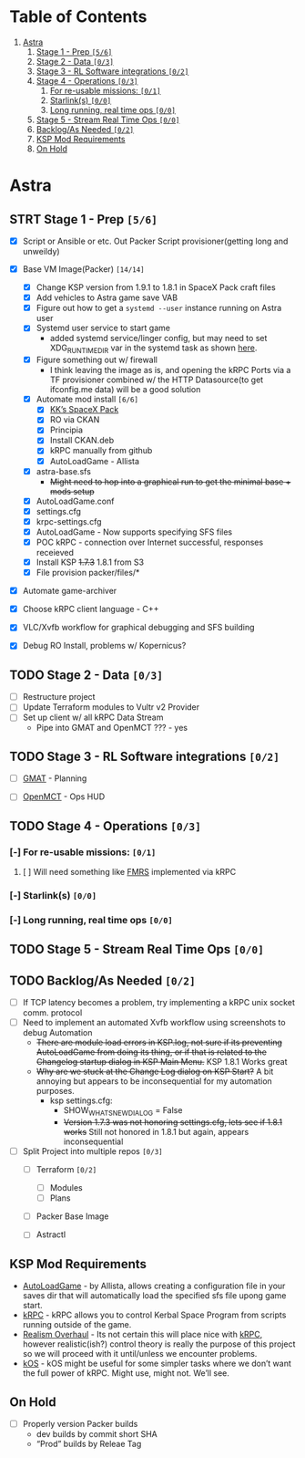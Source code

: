 
# Table of Contents

1.  [Astra](#org7734a64)
    1.  [Stage 1 - Prep <code>[5/6]</code>](#org1156ebb)
    2.  [Stage 2 - Data <code>[0/3]</code>](#org59b8f33)
    3.  [Stage 3 - RL Software integrations <code>[0/2]</code>](#org6b12eac)
    4.  [Stage 4 - Operations <code>[0/3]</code>](#org5abb17f)
        1.  [For re-usable missions: <code>[0/1]</code>](#org98d0ac8)
        2.  [Starlink(s) <code>[0/0]</code>](#orgd5380d6)
        3.  [Long running, real time ops <code>[0/0]</code>](#orga039623)
    5.  [Stage 5 - Stream Real Time Ops <code>[0/0]</code>](#org94b9847)
    6.  [Backlog/As Needed <code>[0/2]</code>](#org66b2a97)
    7.  [KSP Mod Requirements](#org4f0fd8f)
    8.  [On Hold](#orgebf5f3b)



<a id="org7734a64"></a>

# Astra


<a id="org1156ebb"></a>

## STRT Stage 1 - Prep <code>[5/6]</code>

-   [X] Script or Ansible or etc. Out Packer Script provisioner(getting long and unweildy)
-   [X] Base VM Image(Packer) <code>[14/14]</code>
    -   [X] Change KSP version from 1.9.1 to 1.8.1 in SpaceX Pack craft files
    -   [X] Add vehicles to Astra game save VAB
    -   [X] Figure out how to get a `systemd --user` instance running on Astra user
    -   [X] Systemd user service to start game
        -   added systemd service/linger config, but may need to set XDG<sub>RUNTIME</sub><sub>DIR</sub> var in the systemd task as shown [here](https://gist.github.com/carlwgeorge/dbe186ce7562843932ebd03ccccd1a6d).
    -   [X] Figure something out w/ firewall
        -   I think leaving the image as is, and opening the kRPC Ports via a TF provisioner combined w/ the HTTP Datasource(to get ifconfig.me data) will be a good solution
    -   [X] Automate mod install <code>[6/6]</code>
        -   [X] [KK&rsquo;s SpaceX Pack](https://forum.kerbalspaceprogram.com/index.php?/topic/193933-110-kks-spacex-pack-july-06-2020/)
        -   [X] RO via CKAN
        -   [X] Principia
        -   [X] Install CKAN.deb
        -   [X] kRPC manually from github
        -   [X] AutoLoadGame - Allista
    -   [X] astra-base.sfs
        -   <del>Might need to hop into a graphical run to get the minimal base + mods setup</del>
    -   [X] AutoLoadGame.conf
    -   [X] settings.cfg
    -   [X] krpc-settings.cfg
    -   [X] AutoLoadGame - Now supports specifying SFS files
    -   [X] POC kRPC - connection over Internet successful, responses receieved
    -   [X] Install KSP <del>1.7.3</del> 1.8.1 from S3
    -   [X] File provision packer/files/\*
-   [X] Automate game-archiver
-   [X] Choose kRPC client language - C++
-   [X] VLC/Xvfb workflow for graphical debugging and SFS building
-   [X] Debug RO Install, problems w/ Kopernicus?


<a id="org59b8f33"></a>

## TODO Stage 2 - Data <code>[0/3]</code>

-   [ ] Restructure project
-   [ ] Update Terraform modules to Vultr v2 Provider
-   [ ] Set up client w/ all kRPC Data Stream
    -   Pipe into GMAT and OpenMCT ??? - yes


<a id="org6b12eac"></a>

## TODO Stage 3 - RL Software integrations <code>[0/2]</code>

-   [ ] [GMAT](https://opensource.gsfc.nasa.gov/projects/GMAT/index.php) - Planning
-   [ ] [OpenMCT](https://github.com/nasa/openmct) - Ops HUD


<a id="org5abb17f"></a>

## TODO Stage 4 - Operations <code>[0/3]</code>


<a id="org98d0ac8"></a>

### [-] For re-usable missions: <code>[0/1]</code>

1.  [ ] Will need something like [FMRS](https://forum.kerbalspaceprogram.com/index.php?/topic/157214-19x-flight-manager-for-reusable-stages-fmrs-now-with-recoverycontroller-integration/) implemented via kRPC


<a id="orgd5380d6"></a>

### [-] Starlink(s) <code>[0/0]</code>


<a id="orga039623"></a>

### [-] Long running, real time ops <code>[0/0]</code>


<a id="org94b9847"></a>

## TODO Stage 5 - Stream Real Time Ops <code>[0/0]</code>


<a id="org66b2a97"></a>

## TODO Backlog/As Needed <code>[0/2]</code>

-   [ ] If TCP latency becomes a problem, try implementing a kRPC unix socket comm. protocol
-   [ ] Need to implement an automated Xvfb workflow using screenshots to debug Automation
    -   <del>There are module load errors in KSP.log, not sure if its preventing AutoLoadGame from doing its thing, or if that is related to the Changelog startup dialog in KSP Main Menu.</del> KSP 1.8.1 Works great
    -   <del>Why are we stuck at the Change Log dialog on KSP Start?</del> A bit annoying but appears to be inconsequential for my automation purposes.
        -   ksp settings.cfg:
            -   SHOW<sub>WHATSNEW</sub><sub>DIALOG</sub> = False
            -   <del>Version 1.7.3 was not honoring settings.cfg, lets see if 1.8.1 works</del> Still not honored in 1.8.1 but again, appears inconsequential
-   [ ] Split Project into multiple repos <code>[0/3]</code>
    -   [ ] Terraform <code>[0/2]</code>
        -   [ ] Modules
        -   [ ] Plans
    -   [ ] Packer Base Image
    -   [ ] Astractl


<a id="org4f0fd8f"></a>

## KSP Mod Requirements

-   [AutoLoadGame](https://github.com/allista/AutoLoadGame) - by Allista, allows creating a configuration file in your saves dir that will automatically load the specified sfs file upong game start.
-   [kRPC](https://krpc.github.io/krpc/) - kRPC allows you to control Kerbal Space Program from scripts running outside of the game.
-   [Realism Overhaul](https://github.com/KSP-RO/RealismOverhaul/wiki) - Its not certain this will place nice with [kRPC](https://krpc.github.io/krpc/), however realistic(ish?) control theory is really the purpose of this project so we will proceed with it until/unless we encounter problems.
-   [kOS](https://ksp-kos.github.io/KOS/) - kOS might be useful for some simpler tasks where we don&rsquo;t want the full power of kRPC. Might use, might not. We&rsquo;ll see.


<a id="orgebf5f3b"></a>

## On Hold

-   [ ] Properly version Packer builds
    -   dev builds by commit short SHA
    -   &ldquo;Prod&rdquo; builds by Releae Tag

